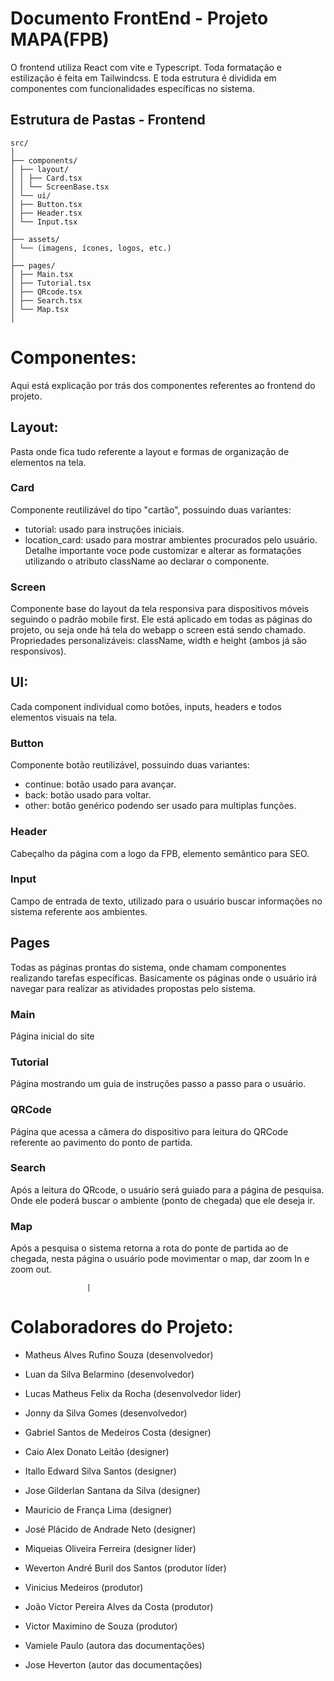 # Documento FrontEnd - Projeto MAPA(FPB)

O frontend utiliza React com vite e Typescript. Toda formatação e estilização é feita em Tailwindcss. E toda estrutura é dividida em componentes com funcionalidades específicas no sistema.

## Estrutura de Pastas - Frontend

```
src/
│
├── components/
│ ├── layout/
│ │ ├── Card.tsx
│ │ └── ScreenBase.tsx
│ └── ui/
│ ├── Button.tsx
│ ├── Header.tsx
│ └── Input.tsx
│
├── assets/
│ └── (imagens, ícones, logos, etc.)
│
├── pages/
│ ├── Main.tsx
│ ├── Tutorial.tsx
│ ├── QRcode.tsx
│ ├── Search.tsx
│ └── Map.tsx
│
```

# Componentes:

Aqui está explicação por trás dos componentes referentes ao frontend do projeto.

## Layout:

Pasta onde fica tudo referente a layout e formas de organização de elementos na tela.

### Card

Componente reutilizável do tipo "cartão", possuindo duas variantes:

- tutorial: usado para instruções iniciais.
- location_card: usado para mostrar ambientes procurados pelo usuário.
  Detalhe importante voce pode customizar e alterar as formatações utilizando o atributo className ao declarar o componente.

### Screen

Componente base do layout da tela responsiva para dispositivos móveis seguindo o padrão mobile first. Ele está aplicado em todas as páginas do projeto, ou seja onde há tela do webapp o screen está sendo chamado. Propriedades personalizáveis: className, width e height (ambos já são responsivos).

## UI:

Cada component individual como botões, inputs, headers e todos elementos visuais na tela.

### Button

Componente botão reutilizável, possuindo duas variantes:

- continue: botão usado para avançar.
- back: botão usado para voltar.
- other: botão genérico podendo ser usado para multiplas funções.

### Header

Cabeçalho da página com a logo da FPB, elemento semântico para SEO.

### Input

Campo de entrada de texto, utilizado para o usuário buscar informações no sistema referente aos ambientes.

## Pages

Todas as páginas prontas do sistema, onde chamam componentes realizando tarefas específicas. Basicamente os páginas onde o usuário irá navegar para realizar as atividades propostas pelo sistema.

### Main

Página inicial do site

### Tutorial

Página mostrando um guia de instruções passo a passo para o usuário.

### QRCode

Página que acessa a câmera do dispositivo para leitura do QRCode referente ao pavimento do ponto de partida.

### Search

Após a leitura do QRcode, o usuário será guiado para a página de pesquisa. Onde ele poderá buscar o ambiente (ponto de chegada) que ele deseja ir.

### Map

Após a pesquisa o sistema retorna a rota do ponte de partida ao de chegada, nesta página o usuário pode movimentar o map, dar zoom In e zoom out.

                     |

# Colaboradores do Projeto:

- Matheus Alves Rufino Souza (desenvolvedor)

- Luan da Silva Belarmino (desenvolvedor)

- Lucas Matheus Felix da Rocha (desenvolvedor líder)

- Jonny da Silva Gomes (desenvolvedor)

- Gabriel Santos de Medeiros Costa (designer)

- Caio Alex Donato Leitão (designer)

- Itallo Edward Silva Santos (designer)

- Jose Gilderlan Santana da Silva (designer)

- Mauricio de França Lima (designer)

- José Plácido de Andrade Neto (designer)

- Miqueias Oliveira Ferreira (designer líder)

- Weverton André Buril dos Santos (produtor líder)

- Vinicius Medeiros (produtor)

- João Victor Pereira Alves da Costa (produtor)

- Victor Maximino de Souza (produtor)

- Vamiele Paulo (autora das documentações)

- Jose Heverton (autor das documentações)

